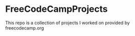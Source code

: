 # FreeCodeCampProjects
This repo is a collection of projects I worked on provided by freecodecamp.org
